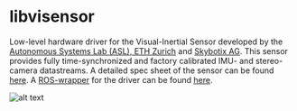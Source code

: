 libvisensor
===========

Low-level hardware driver for the Visual-Inertial Sensor developed by the [Autonomous Systems Lab (ASL), ETH Zurich](http://www.asl.ethz.ch) and [Skybotix AG](http://www.skybotix.com). This sensor provides fully time-synchronized and factory calibrated IMU- and stereo-camera datastreams. A detailed spec sheet of the sensor can be found [here](http://www.skybotix.com/skybotix-wordpress/wp-content/uploads/2014/03/VISensor_Factsheet_web.pdf). A [ROS-wrapper](http://www.ros.org) for the driver can be found [here](https://github.com/ethz-asl/visensor-node).

![alt text](http://wiki.ros.org/vi_sensor?action=AttachFile&do=get&target=vi-sensor-front.jpg "Sensor Photo")

